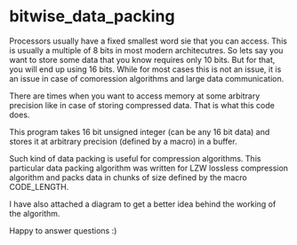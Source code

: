 # bitwise_data_packing

Processors usually have a fixed smallest word sie that you can access. This is usually a multiple
of 8 bits in most modern architecutres. So lets say you want to store some data that you know 
requires only 10 bits. But for that, you will end up using 16 bits. While for most cases this
is not an issue, it is an issue in case of comoression algorithms and large data communication.

There are times when you want to access memory at some arbitrary precision like in case of storing
compressed data. That is what this code does.

This program takes 16 bit unsigned integer (can be any 16 bit data) and stores it at arbitrary precision
(defined by a macro) in a buffer. 

Such kind of data packing is useful for compression algorithms. This particular data packing
algorithm was written for LZW lossless compression algorithm and packs data in chunks of size
defined by the macro CODE_LENGTH.

I have also attached a diagram to get a better idea behind the working of the algorithm.

Happy to answer questions :)
